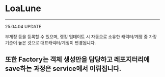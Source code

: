﻿# LoaLune
---
25.04.04 UPDATE

부계정 등을 등록할 수 있으며, 랭킹 업데이트 시 자동으로 소유한 캐릭터/계정 중 가장 기준이 높은 것으로 대표캐릭터/계정이 변경됩니다. 

또한 Factory는 객체 생성만을 담당하고 레포지터리에 save하는 과정은 service에서 이뤄집니다.
---
